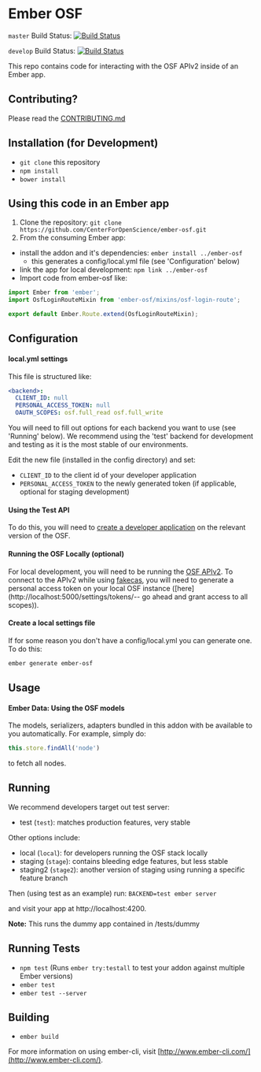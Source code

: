 # Ember OSF

`master` Build Status: [![Build Status](https://travis-ci.org/CenterForOpenScience/ember-osf.svg?branch=master)](https://travis-ci.org/CenterForOpenScience/ember-osf)

`develop` Build Status: [![Build Status](https://travis-ci.org/CenterForOpenScience/ember-osf.svg?branch=develop)](https://travis-ci.org/CenterForOpenScience/ember-osf)

This repo contains code for interacting with the OSF APIv2 inside of an Ember app.

## Contributing?

Please read the [CONTRIBUTING.md](https://github.com/CenterForOpenScience/ember-osf/blob/develop/.github/CONTRIBUTING.md)

## Installation (for Development)

* `git clone` this repository
* `npm install`
* `bower install`

## Using this code in an Ember app

1. Clone the repository: `git clone https://github.com/CenterForOpenScience/ember-osf.git`
2. From the consuming Ember app:
  - install the addon and it's dependencies: `ember install ../ember-osf`
	- this generates a config/local.yml file (see 'Configuration' below)
  - link the app for local development: `npm link ../ember-osf`
  - Import code from ember-osf like:
  ```javascript
  import Ember from 'ember';
  import OsfLoginRouteMixin from 'ember-osf/mixins/osf-login-route';

  export default Ember.Route.extend(OsfLoginRouteMixin);
  ```

## Configuration

#### local.yml settings

This file is structured like:
```yaml
<backend>:
  CLIENT_ID: null
  PERSONAL_ACCESS_TOKEN: null
  OAUTH_SCOPES: osf.full_read osf.full_write
```

You will need to fill out options for each backend you want to use (see 'Running' below).
We recommend using the 'test' backend for development and testing as it is the most stable
of our environments.

Edit the new file (installed in the config directory) and set:
- `CLIENT_ID` to the client id of your developer application
- `PERSONAL_ACCESS_TOKEN` to the newly generated token (if applicable, optional for staging development)

#### Using the Test API

To do this, you will need to [create a developer application](https://test.osf.io/settings/applications/) on the relevant version of the OSF.

#### Running the OSF Locally (optional)

For local development, you will need to be running the [OSF APIv2](https://github.com/CenterForOpenScience/osf.io#running-the-api-server).
To connect to the APIv2 while using [fakecas](https://github.com/CenterForOpenScience/osf.io#running-the-osf), you will need to generate a
personal access token on your local OSF instance ([here](http://localhost:5000/settings/tokens/-- go ahead and grant access to all scopes)).

#### Create a local settings file

If for some reason you don't have a config/local.yml you can generate one. To do this:
```bash
ember generate ember-osf
```

## Usage

#### Ember Data: Using the OSF models

The models, serializers, adapters bundled in this addon with be available to you automatically.
For example, simply do:
```javascript
this.store.findAll('node')
```
to fetch all nodes.

## Running

We recommend developers target out test server:
- test (`test`): matches production features, very stable

Other options include:
- local (`local`): for developers running the OSF stack locally
- staging (`stage`): contains bleeding edge features, but less stable
- staging2 (`stage2`): another version of staging using running a specific feature branch

Then (using test as an example) run:
`BACKEND=test ember server`

and visit your app at http://localhost:4200.

**Note:** This runs the dummy app contained in /tests/dummy

## Running Tests

* `npm test` (Runs `ember try:testall` to test your addon against multiple Ember versions)
* `ember test`
* `ember test --server`

## Building

* `ember build`

For more information on using ember-cli, visit [http://www.ember-cli.com/](http://www.ember-cli.com/).
